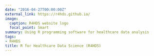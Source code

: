 ```yaml
---
date: "2016-04-27T00:00:00Z"
external_link: https://r4hds.github.io/
image:
  caption: R4HDS website logo
  focal_point: Smart
summary: Using R programming software for healthcare data analysis
tags:
- R4HDS
title: R for Healthcare Data Science (R4HDS)
---
```

